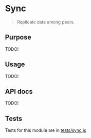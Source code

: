 # Sync

> Replicate data among peers.

## Purpose

TODO!

## Usage

TODO!

## API docs

TODO!

## Tests

Tests for this module are in [tests/sync.js](../../tests/sync.js)
